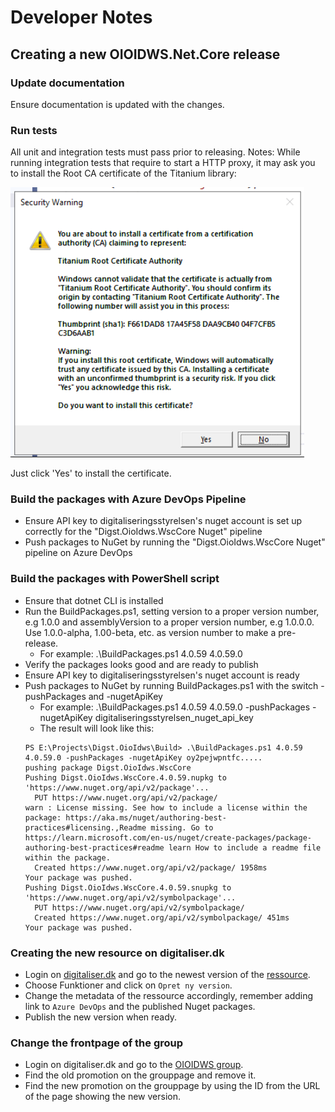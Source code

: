 Developer Notes
===============

## Creating a new OIOIDWS.Net.Core release

### Update documentation

Ensure documentation is updated with the changes.

### Run tests

All unit and integration tests must pass prior to releasing.
Notes:
While running integration tests that require to start a HTTP proxy, it may ask you to install the Root CA certificate of the Titanium library:

![Titanium Library Root CA install](docs/images/install-root-ca.png)

Just click 'Yes' to install the certificate.

### Build the packages with Azure DevOps Pipeline

* Ensure API key to digitaliseringsstyrelsen's nuget account is set up correctly for the "Digst.OioIdws.WscCore Nuget" pipeline
* Push packages to NuGet by running the "Digst.OioIdws.WscCore Nuget" pipeline on Azure DevOps

### Build the packages with PowerShell script

* Ensure that dotnet CLI is installed
* Run the BuildPackages.ps1, setting version to a proper version number, e.g 1.0.0 and assemblyVersion to a proper version number, e.g 1.0.0.0. Use 1.0.0-alpha, 1.00-beta, etc. as version number to make a pre-release.
	* For example: .\BuildPackages.ps1 4.0.59 4.0.59.0
* Verify the packages looks good and are ready to publish
* Ensure API key to digitaliseringsstyrelsen's nuget account is ready
* Push packages to NuGet by running BuildPackages.ps1 with the switch -pushPackages and -nugetApiKey
	* For example: .\BuildPackages.ps1 4.0.59 4.0.59.0 -pushPackages -nugetApiKey digitaliseringsstyrelsen_nuget_api_key
	* The result will look like this:
	```
	PS E:\Projects\Digst.OioIdws\Build> .\BuildPackages.ps1 4.0.59 4.0.59.0 -pushPackages -nugetApiKey oy2pejwpntfc.....
	pushing package Digst.OioIdws.WscCore
	Pushing Digst.OioIdws.WscCore.4.0.59.nupkg to 'https://www.nuget.org/api/v2/package'...
	  PUT https://www.nuget.org/api/v2/package/
	warn : License missing. See how to include a license within the package: https://aka.ms/nuget/authoring-best-practices#licensing.,Readme missing. Go to https://learn.microsoft.com/en-us/nuget/create-packages/package-authoring-best-practices#readme learn How to include a readme file within the package.
	  Created https://www.nuget.org/api/v2/package/ 1958ms
	Your package was pushed.
	Pushing Digst.OioIdws.WscCore.4.0.59.snupkg to 'https://www.nuget.org/api/v2/symbolpackage'...
	  PUT https://www.nuget.org/api/v2/symbolpackage/
	  Created https://www.nuget.org/api/v2/symbolpackage/ 451ms
	Your package was pushed.
	```

### Creating the new resource on digitaliser.dk

* Login on [digitaliser.dk][digitaliser] and go to the newest version of the
  [ressource][ressource].
* Choose Funktioner and click on `Opret ny version`.
* Change the metadata of the ressource accordingly, remember adding link to 
  `Azure DevOps` and the published Nuget packages.
* Publish the new version when ready.

[digitaliser]: https://digitaliser.dk/
[ressource]: http://digitaliser.dk/resource/2513426

### Change the frontpage of the group

* Login on digitaliser.dk and go to the [OIOIDWS group][group].
* Find the old promotion on the grouppage and remove it.
* Find the new promotion on the grouppage by using the ID from the URL of the
  page showing the new version.

[group]: http://digitaliser.dk/group/705156